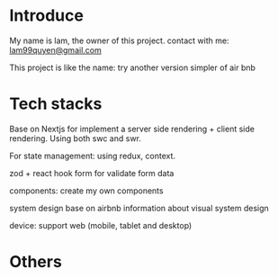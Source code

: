 # Introduce

My name is lam, the owner of this project.
contact with me: lam99quyen@gmail.com

This project is like the name: try another version simpler of air bnb

# Tech stacks

Base on Nextjs for implement a server side rendering + client side rendering.
Using both swc and swr.

For state management: using redux, context.

zod + react hook form for validate form data

components: create my own components

system design base on airbnb information about visual system design

device: support web (mobile, tablet and desktop)

# Others

